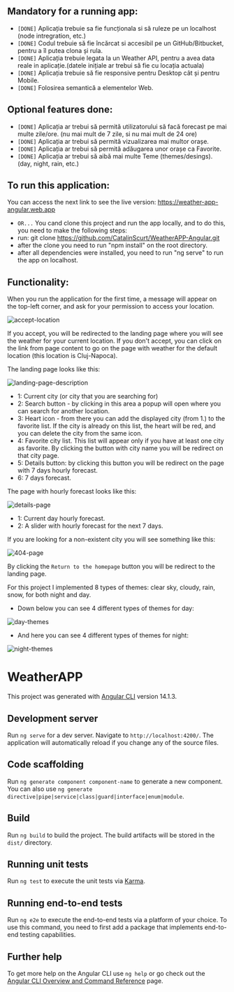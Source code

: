## Mandatory for a running app:

- `[DONE]` Aplicația trebuie sa fie funcționala si să ruleze pe un localhost (node intregration, etc.)
- `[DONE]` Codul trebuie să fie încărcat si accesibil pe un GitHub/Bitbucket, pentru a îl putea clona și rula.
- `[DONE]` Aplicația trebuie legata la un Weather API, pentru a avea data reale in aplicație.(datele inițiale ar trebui să fie cu locația actuala)
- `[DONE]` Aplicația trebuie să fie responsive pentru Desktop cât și pentru Mobile.
- `[DONE]` Folosirea semantică a elementelor Web.

## Optional features done:

- `[DONE]` Aplicația ar trebui să permită utilizatorului să facă forecast pe mai multe zile/ore. (nu mai mult de 7 zile, si nu mai mult de 24 ore)
- `[DONE]` Aplicația ar trebui să permită vizualizarea mai multor orașe.
- `[DONE]` Aplicația ar trebui să permită adăugarea unor orașe ca Favorite.
- `[DONE]` Aplicația ar trebui să aibă mai multe Teme (themes/desings). (day, night, rain, etc.)

## To run this application:

You can access the next link to see the live version: https://weather-app-angular.web.app
- `OR...`
You cand clone this project and run the app locally, and to do this, you need to make the following steps:
- run: git clone https://github.com/CatalinScurt/WeatherAPP-Angular.git
- after the clone you need to run "npm install" on the root directory.
- after all dependencies were installed, you need to run "ng serve" to run the app on localhost.

## Functionality:

When you run the application for the first time, a message will appear on the top-left corner, and ask for your permission to access your location. 

![accept-location](https://user-images.githubusercontent.com/72908672/231210430-8142f2e2-3535-4cc3-ab7b-b9f5f5fd7287.jpg)

If you accept, you will be redirected to the landing page where you will see the weather for your current location. If you don't accept, you can click on the link from page content to go on the page with weather for the default location (this location is Cluj-Napoca).

The landing page looks like this: 

![landing-page-description](https://user-images.githubusercontent.com/72908672/231210821-790bc320-1166-460f-9d3a-846a5d275089.jpg)

- 1: Current city (or city that you are searching for)
- 2: Search button - by clicking in this area a popup will open where you can search for another location.
- 3: Heart icon - from there you can add the displayed city (from 1.) to the favorite list. If the city is already on this list, the heart will be red, and you can delete the city from the same icon.
- 4: Favorite city list. This list will appear only if you have at least one city as favorite. By clicking the button with city name you will be redirect on that city page.
- 5: Details button: by clicking this button you will be redirect on the page with 7 days hourly forecast.
- 6: 7 days forecast.

The page with hourly forecast looks like this:

![details-page](https://user-images.githubusercontent.com/72908672/231210901-6398d80c-c255-44e1-bdfe-5b863dca408b.jpg)

- 1: Current day hourly forecast.
- 2: A slider with hourly forecast for the next 7 days.

If you are looking for a non-existent city you will see something like this:

![404-page](https://user-images.githubusercontent.com/72908672/231211165-760563ee-f2c6-434b-a2f6-96a2d101afba.jpg)

By clicking the `Return to the homepage` button you will be redirect to the landing page.

For this project I implemented 8 types of themes: clear sky, cloudy, rain, snow, for both night and day.

- Down below you can see 4 different types of themes for day:

![day-themes](https://user-images.githubusercontent.com/72908672/231219191-295b4974-6221-4375-a445-bbd7c814dd19.jpg)

- And here you can see 4 different types of themes for night:

![night-themes](https://user-images.githubusercontent.com/72908672/231219228-ba451fab-4740-46a1-8005-552e6a12e54d.jpg)

# WeatherAPP

This project was generated with [Angular CLI](https://github.com/angular/angular-cli) version 14.1.3.

## Development server

Run `ng serve` for a dev server. Navigate to `http://localhost:4200/`. The application will automatically reload if you change any of the source files.

## Code scaffolding

Run `ng generate component component-name` to generate a new component. You can also use `ng generate directive|pipe|service|class|guard|interface|enum|module`.

## Build

Run `ng build` to build the project. The build artifacts will be stored in the `dist/` directory.

## Running unit tests

Run `ng test` to execute the unit tests via [Karma](https://karma-runner.github.io).

## Running end-to-end tests

Run `ng e2e` to execute the end-to-end tests via a platform of your choice. To use this command, you need to first add a package that implements end-to-end testing capabilities.

## Further help

To get more help on the Angular CLI use `ng help` or go check out the [Angular CLI Overview and Command Reference](https://angular.io/cli) page.
